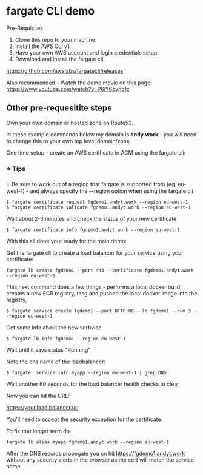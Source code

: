# fargate CLI demo

Pre-Requisites

1. Clone this repo to your machine. 
2. Install the AWS CLI v1.
3. Have your own AWS account and login credentials setup.
4. Download and install the fargate cli:

https://github.com/awslabs/fargatecli/releases

Also recommended - Watch the demo movie on this page:
https://www.youtube.com/watch?v=P6iY6ovhbfc


## Other pre-requesitite steps

Own your own domain or hosted zone on Route53.

In these example commands below my domain is **andy.work** - you will need to change this to your own top level domain/zone.

One time setup - create an AWS certificate in ACM using the fargate cli:

### :star: Tips
:bulb: Be sure to work out of a region that fargate is supported from (eg. eu-west-1) - and always specify the --region option when using the fargate cli 

```console
$ fargate certificate request fgdemo1.andyt.work --region eu-west-1
$ fargate certificate validate fgdemo1.andyt.work --region eu-west-1
```

Wait about 2-3 minutes and check the status of your new certificate

```console
$ fargate certificate info fgdemo1.andyt.work --region eu-west-1
```

With this all done your ready for the main demo:

Get the fargate cli to create a load balancer for your service using your certificate:

```console
fargate lb create fgdemo1 --port 443 --certificate fgdemo1.andyt.work --region eu-west-1
```

This next command does a few things - performs a local docker build, creates a new ECR registry, tasg and pushed the local docker image into the registry, 

```console
$ fargate service create fgdemo1 --port HTTP:80 --lb fgdemo1 --num 3 --region eu-west-1
```

Get some info about the new serbvice
```console
$ fargate lb info fgdemo1 --region eu-west-1
```

Wait until it says status "Running"

Note the dns name of the loadbalancer:

```
$ fargate  service info myapp --region eu-west-1 | grep DNS
```

Wait another 60 seconds for the load balancer health checks to clear

Now you can hit the URL:

https://your.load.balancer.url

You'll need to accept the security exception for the certificate.

To fix that longer term do:

```console
fargate lb alias myapp fgdemo1.andyt.work --region eu-west-1
```

After the DNS records propegate you cn hit https://fgdemo1.andyt.work  without any security alerts in the browser as the cert will match the service name.


